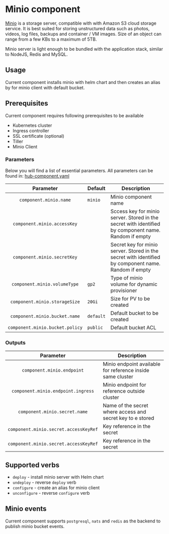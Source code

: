 # Minio component

[Minio](https://github.com/minio/minio) is a storage server, compatible with with Amazon S3 cloud storage service. It is best suited for storing unstructured data such as photos, videos, log files, backups and container / VM images. Size of an object can range from a few KBs to a maximum of 5TB.

Minio server is light enough to be bundled with the application stack, similar to NodeJS, Redis and MySQL.

## Usage

Current component installs minio with helm chart and then creates an alias by for minio client with default bucket.

## Prerequisites

Current component requires following prerequisites to be available
* Kubernetes cluster
* Ingress controller
* SSL certificate (optional)
* Tiller
* Minio Client

### Parameters

Below you will find a list of essential parameters. All parameters can be found in: [hub-component.yaml](https://github.com/agilestacks/components/blob/master/minio/hub-component.yaml)

| Parameter | Default | Description  |
|:---------:|---------|-----|
| `component.minio.name` | `minio` | Minio component name |
| `component.minio.accessKey` | <empty> | Sccess key for minio server. Stored in the secret with identified by component name. Random if empty |
| `component.minio.secretKey` | <empty> | Secret key for minio server. Stored in the secret with identified by component name. Random if empty |
| `component.minio.volumeType` | `gp2` | Type of minio volume for dynamic provisioner |
| `component.minio.storageSize` | `20Gi` | Size for PV to be created |
| `component.minio.bucket.name` | `default` | Default bucket to be created |
| `component.minio.bucket.policy` | `public` | Default bucket ACL |

### Outputs

| Parameter | Description  |
|:---------:|-----|
| `component.minio.endpoint` | Minio endpoint available for reference inside same cluster |
| `component.minio.endpoint.ingress` | Minio endpoint for reference outside cluster |
| `component.minio.secret.name` | Name of the secret where access and secret key to e stored |
| `component.minio.secret.accessKeyRef` | Key reference in the secret |
| `component.minio.secret.accessKeyRef` | Key reference in the secret |

## Supported verbs

* `deploy` - install minio server with Helm chart
* `undeploy` - reverse `deploy` verb
* `configure` - create an alias for minio client
* `unconfigure` - reverse `configure` verb

## Minio events 

Current component supports `postgresql`, `nats` and `redis` as the backend to publish minio bucket events.
